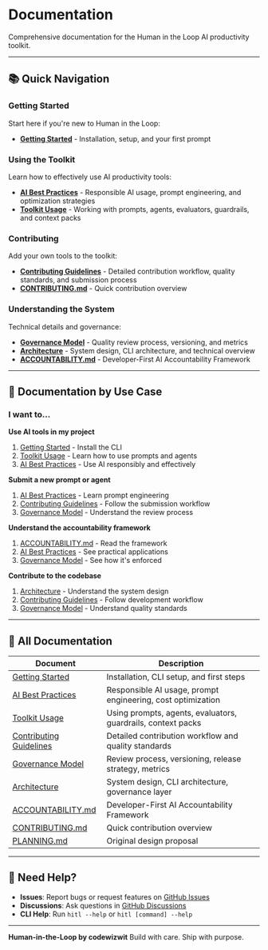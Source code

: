 # Documentation

Comprehensive documentation for the Human in the Loop AI productivity toolkit.

---

## 📚 Quick Navigation

### Getting Started
Start here if you're new to Human in the Loop:
- **[Getting Started](./getting-started.md)** - Installation, setup, and your first prompt

### Using the Toolkit
Learn how to effectively use AI productivity tools:
- **[AI Best Practices](./ai-best-practices.md)** - Responsible AI usage, prompt engineering, and optimization strategies
- **[Toolkit Usage](./toolkit-usage.md)** - Working with prompts, agents, evaluators, guardrails, and context packs

### Contributing
Add your own tools to the toolkit:
- **[Contributing Guidelines](./contributing-guidelines.md)** - Detailed contribution workflow, quality standards, and submission process
- **[CONTRIBUTING.md](../CONTRIBUTING.md)** - Quick contribution overview

### Understanding the System
Technical details and governance:
- **[Governance Model](./governance-model.md)** - Quality review process, versioning, and metrics
- **[Architecture](./architecture.md)** - System design, CLI architecture, and technical overview
- **[ACCOUNTABILITY.md](../ACCOUNTABILITY.md)** - Developer-First AI Accountability Framework

---

## 🎯 Documentation by Use Case

### I want to...

**Use AI tools in my project**
1. [Getting Started](./getting-started.md) - Install the CLI
2. [Toolkit Usage](./toolkit-usage.md) - Learn how to use prompts and agents
3. [AI Best Practices](./ai-best-practices.md) - Use AI responsibly and effectively

**Submit a new prompt or agent**
1. [AI Best Practices](./ai-best-practices.md) - Learn prompt engineering
2. [Contributing Guidelines](./contributing-guidelines.md) - Follow the submission workflow
3. [Governance Model](./governance-model.md) - Understand the review process

**Understand the accountability framework**
1. [ACCOUNTABILITY.md](../ACCOUNTABILITY.md) - Read the framework
2. [AI Best Practices](./ai-best-practices.md) - See practical applications
3. [Governance Model](./governance-model.md) - See how it's enforced

**Contribute to the codebase**
1. [Architecture](./architecture.md) - Understand the system design
2. [Contributing Guidelines](./contributing-guidelines.md) - Follow development workflow
3. [Governance Model](./governance-model.md) - Understand quality standards

---

## 📖 All Documentation

| Document | Description |
|----------|-------------|
| [Getting Started](./getting-started.md) | Installation, CLI setup, and first steps |
| [AI Best Practices](./ai-best-practices.md) | Responsible AI usage, prompt engineering, cost optimization |
| [Toolkit Usage](./toolkit-usage.md) | Using prompts, agents, evaluators, guardrails, context packs |
| [Contributing Guidelines](./contributing-guidelines.md) | Detailed contribution workflow and quality standards |
| [Governance Model](./governance-model.md) | Review process, versioning, release strategy, metrics |
| [Architecture](./architecture.md) | System design, CLI architecture, governance layer |
| [ACCOUNTABILITY.md](../ACCOUNTABILITY.md) | Developer-First AI Accountability Framework |
| [CONTRIBUTING.md](../CONTRIBUTING.md) | Quick contribution overview |
| [PLANNING.md](../PLANNING.md) | Original design proposal |

---

## 🤔 Need Help?

- **Issues**: Report bugs or request features on [GitHub Issues](https://github.com/codewizwit/human-in-the-loop/issues)
- **Discussions**: Ask questions in [GitHub Discussions](https://github.com/codewizwit/human-in-the-loop/discussions)
- **CLI Help**: Run `hitl --help` or `hitl [command] --help`

---

**Human-in-the-Loop by codewizwit**
Build with care. Ship with purpose.
